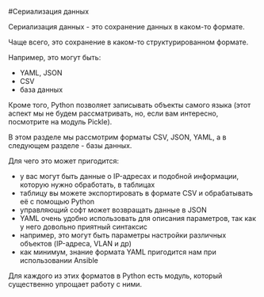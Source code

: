 #Сериализация данных

Сериализация данных - это сохранение данных в каком-то формате.

Чаще всего, это сохранение в каком-то структурированном формате.

Например, это могут быть:
* YAML, JSON
* CSV
* база данных

Кроме того, Python позволяет записывать объекты самого языка (этот аспект мы не будем рассматривать, но, если вам интересно, посмотрите на модуль Pickle).

В этом разделе мы рассмотрим форматы CSV, JSON, YAML, а в следующем разделе - базы данных.


Для чего это может пригодится:
* у вас могут быть данные о IP-адресах и подобной информации, которую нужно обработать, в таблицах
 * таблицу вы можете экспортировать в формате CSV и обрабатывать её с помощью Python
* управляющий софт может возвращать данные в JSON
* YAML очень удобно использовать для описания параметров, так как у него довольно приятный синтаксис
 * например, это могут быть параметры настройки различных объектов (IP-адреса, VLAN и др)
 * как минимум, знание формата YAML пригодится нам при использовании Ansible

Для каждого из этих форматов в Python есть модуль, который существенно упрощает работу с ними.
